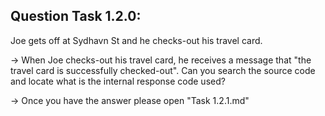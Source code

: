Question Task 1.2.0:
------------------

Joe gets off at Sydhavn St and he checks-out his travel card.
 
-> When  Joe  checks-out  his  travel  card, he receives a message that "the travel card is successfully checked-out". Can you search the source code and locate what is the internal response code used?  

-> Once you have the answer please open "Task 1.2.1.md"
